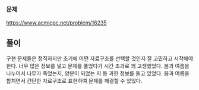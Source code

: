 ### 문제
<https://www.acmicpc.net/problem/16235>

## 풀이
구현 문제들은 정직하지만 초기에 어떤 자료구조를 선택할 것인지 잘 고민하고 시작해야 한다. 너무 많은 정보를 넣고 문제를 풀었다가 시간 초과로 꽤 고생했었다. 봄과 여름을 나누어서 나무가 죽었는지, 양분이 되었는 지 등 과한 정보를 들고 있었다. 봄과 여름을 합치면서 간단한 자료구조로 표현하여 문제를 해결할 수 있었다.

